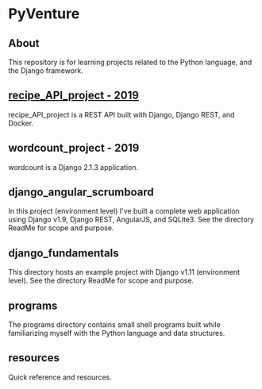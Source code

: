 # PyVenture

## About  

This repository is for learning projects related to the Python language,
and the Django framework.


[recipe_API_project - 2019](https://github.com/Ten-Taken/PyVenture/tree/master/recipe_API_project)
-----------------

recipe_API_project is a REST API built with Django, Django REST, and Docker.


wordcount_project - 2019
-----------------

wordcount is a Django 2.1.3 application.


django_angular_scrumboard
----------------------

In this project (environment level) I've built a complete web application using Django v1.9, Django REST, AngularJS, and SQLite3. See the directory ReadMe for scope and purpose.


django_fundamentals
----------------------

This directory hosts an example project with Django v1.11 (environment level). See the directory ReadMe for scope and purpose.


programs
-----------------

The programs directory contains small shell programs built while familiarizing myself with the Python language and data structures.


resources
----------------------

Quick reference and resources.
